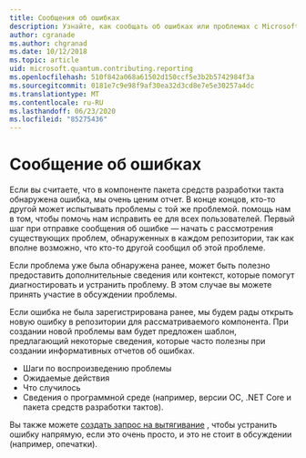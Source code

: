 ```yaml
---
title: Сообщения об ошибках
description: Узнайте, как сообщать об ошибках или проблемах с Microsoft Quantum Development Kit (КДК).
author: cgranade
ms.author: chgranad
ms.date: 10/12/2018
ms.topic: article
uid: microsoft.quantum.contributing.reporting
ms.openlocfilehash: 510f842a068a61502d150ccf5e3b2b5742984f3a
ms.sourcegitcommit: 0181e7c9e98f9af30ea32d3cd8e7e5e30257a4dc
ms.translationtype: MT
ms.contentlocale: ru-RU
ms.lasthandoff: 06/23/2020
ms.locfileid: "85275436"
---
```

# <a name="reporting-bugs"></a>Сообщение об ошибках #

Если вы считаете, что в компоненте пакета средств разработки такта обнаружена ошибка, мы очень ценим отчет.
В конце концов, кто-то другой может испытывать проблемы с той же проблемой. помощь нам в том, чтобы помочь нам исправить ее для всех пользователей.
Первый шаг при отправке сообщения об ошибке — начать с рассмотрения существующих проблем, обнаруженных в каждом репозитории, так как вполне возможно, что кто-то другой сообщил об этой проблеме.

Если проблема уже была обнаружена ранее, может быть полезно предоставить дополнительные сведения или контекст, которые помогут диагностировать и устранить проблему.
В этом случае вы можете принять участие в обсуждении проблемы.

Если ошибка не была зарегистрирована ранее, мы будем рады открыть новую ошибку в репозитории для рассматриваемого компонента.
При создании новой проблемы вам будет предложен шаблон, предлагающий некоторые сведения, которые часто полезны при создании информативных отчетов об ошибках.

- Шаги по воспроизведению проблемы
- Ожидаемые действия
- Что случилось
- Сведения о программной среде (например, версии ОС, .NET Core и пакета средств разработки тактов).

Вы также можете [создать запрос на вытягивание](https://help.github.com/articles/about-pull-requests/) , чтобы устранить ошибку напрямую, если это очень просто, и это не стоит в обсуждении (например, опечатки).

